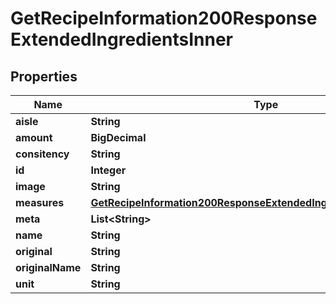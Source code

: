 

# GetRecipeInformation200ResponseExtendedIngredientsInner


## Properties

| Name | Type | Description | Notes |
|------------ | ------------- | ------------- | -------------|
|**aisle** | **String** |  |  |
|**amount** | **BigDecimal** |  |  |
|**consitency** | **String** |  |  |
|**id** | **Integer** |  |  |
|**image** | **String** |  |  |
|**measures** | [**GetRecipeInformation200ResponseExtendedIngredientsInnerMeasures**](GetRecipeInformation200ResponseExtendedIngredientsInnerMeasures.md) |  |  [optional] |
|**meta** | **List&lt;String&gt;** |  |  [optional] |
|**name** | **String** |  |  |
|**original** | **String** |  |  |
|**originalName** | **String** |  |  |
|**unit** | **String** |  |  |



